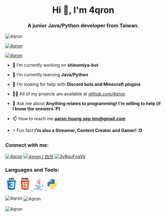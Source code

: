 <h1 align="center">Hi 👋, I'm 4qron</h1>
<h3 align="center">A junior Java/Python developer from Taiwan.</h3>

<p align="left"> <img src="https://komarev.com/ghpvc/?username=4qron&label=Profile%20views&color=0e75b6&style=flat" alt="4qron" /> </p>

<p align="left"> <a href="https://github.com/ryo-ma/github-profile-trophy"><img src="https://github-profile-trophy.vercel.app/?username=4qron" alt="4qron" /></a> </p>

<p align="left"> <a href="https://twitter.com/4qron" target="blank"><img src="https://img.shields.io/twitter/follow/4qron?logo=twitter&style=for-the-badge" alt="4qron" /></a> </p>

- 🔭 I’m currently working on **shinomiya-bot**

- 🌱 I’m currently learning **Java/Python**

- 🤝 I’m looking for help with **Discord bots and Minecraft plugins**

- 👨‍💻 All of my projects are available at [github.com/4qron](https://github.com/4qron)

- 💬 Ask me about **Anything relates to programming! I'm willing to help (if I know the answers :P)**

- 📫 How to reach me **aaron.huang.sep.ten@gmail.com**

- ⚡ Fun fact **I'm also a Streamer, Content Creator and Gamer! :D**

<h3 align="left">Connect with me:</h3>
<p align="left">
<a href="https://twitter.com/4qron" target="blank"><img align="center" src="https://raw.githubusercontent.com/rahuldkjain/github-profile-readme-generator/master/src/images/icons/Social/twitter.svg" alt="4qron" height="30" width="40" /></a>
<a href="https://www.youtube.com/c/4qron" target="blank"><img align="center" src="https://raw.githubusercontent.com/rahuldkjain/github-profile-readme-generator/master/src/images/icons/Social/youtube.svg" alt="4qron / 四況" height="30" width="40" /></a>
<a href="https://discord.gg/3vRpuFnaVq" target="blank"><img align="center" src="https://raw.githubusercontent.com/rahuldkjain/github-profile-readme-generator/master/src/images/icons/Social/discord.svg" alt="3vRpuFnaVq" height="30" width="40" /></a>
</p>

<h3 align="left">Languages and Tools:</h3>
<p align="left"> <a href="https://www.w3schools.com/css/" target="_blank" rel="noreferrer"> <img src="https://raw.githubusercontent.com/devicons/devicon/master/icons/css3/css3-original-wordmark.svg" alt="css3" width="40" height="40"/> </a> <a href="https://www.w3.org/html/" target="_blank" rel="noreferrer"> <img src="https://raw.githubusercontent.com/devicons/devicon/master/icons/html5/html5-original-wordmark.svg" alt="html5" width="40" height="40"/> </a> <a href="https://www.java.com" target="_blank" rel="noreferrer"> <img src="https://raw.githubusercontent.com/devicons/devicon/master/icons/java/java-original.svg" alt="java" width="40" height="40"/> </a> <a href="https://www.python.org" target="_blank" rel="noreferrer"> <img src="https://raw.githubusercontent.com/devicons/devicon/master/icons/python/python-original.svg" alt="python" width="40" height="40"/> </a> </p>

<p><img align="left" src="https://github-readme-stats.vercel.app/api/top-langs?username=4qron&show_icons=true&locale=en&layout=compact" alt="4qron" /></p>

<p>&nbsp;<img align="center" src="https://github-readme-stats.vercel.app/api?username=4qron&show_icons=true&locale=en" alt="4qron" /></p>

<p><img align="center" src="https://github-readme-streak-stats.herokuapp.com/?user=4qron&" alt="4qron" /></p>

